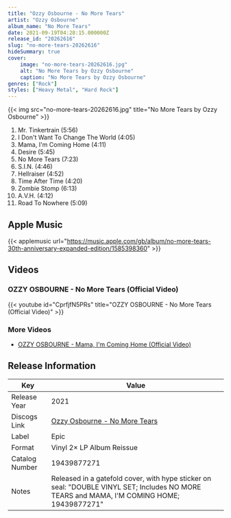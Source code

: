 ```yaml
---
title: "Ozzy Osbourne - No More Tears"
artist: "Ozzy Osbourne"
album_name: "No More Tears"
date: 2021-09-19T04:28:15.000000Z
release_id: "20262616"
slug: "no-more-tears-20262616"
hideSummary: true
cover:
    image: "no-more-tears-20262616.jpg"
    alt: "No More Tears by Ozzy Osbourne"
    caption: "No More Tears by Ozzy Osbourne"
genres: ["Rock"]
styles: ["Heavy Metal", "Hard Rock"]
---
```


{{< img src="no-more-tears-20262616.jpg" title="No More Tears by Ozzy Osbourne" >}}

<!-- section break -->

1. Mr. Tinkertrain (5:56)
2. I Don't Want To Change The World (4:05)
3. Mama, I'm Coming Home (4:11)
4. Desire (5:45)
5. No More Tears (7:23)
6. S.I.N. (4:46)
7. Hellraiser (4:52)
8. Time After Time (4:20)
9. Zombie Stomp (6:13)
10. A.V.H. (4:12)
11. Road To Nowhere (5:09)

<!-- section break -->




## Apple Music
{{< applemusic url="https://music.apple.com/gb/album/no-more-tears-30th-anniversary-expanded-edition/1585398360" >}}





## Videos
### OZZY OSBOURNE - No More Tears (Official Video)
{{< youtube id="CprfjfN5PRs" title="OZZY OSBOURNE - No More Tears (Official Video)" >}}<br>

### More Videos

- [OZZY OSBOURNE - Mama, I'm Coming Home (Official Video)](https://www.youtube.com/watch?v=K0siYUjV9UM)


## Release Information
|  Key           | Value                                                |
| ---------------| ---------------------------------------------------- |
| Release Year   | 2021                                   |
| Discogs Link   | [Ozzy Osbourne - No More Tears](https://www.discogs.com/release/20262616-Ozzy-Osbourne-No-More-Tears) |
| Label          | Epic |
| Format         | Vinyl 2× LP Album Reissue |
| Catalog Number | 19439877271 |
| Notes | Released in a gatefold cover, with hype sticker on seal: "DOUBLE VINYL SET; Includes NO MORE TEARS and MAMA, I'M COMING HOME; 19439877271" |